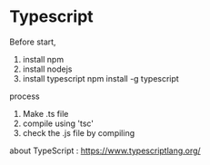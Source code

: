 # Typescript

Before start,
1. install npm
2. install nodejs
3. install typescript
    npm install -g typescript
    
    
process
1. Make .ts file
2. compile using 'tsc'
3. check the .js file by compiling


about TypeScript : https://www.typescriptlang.org/
